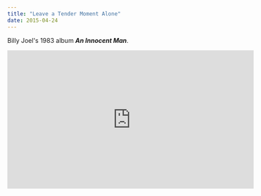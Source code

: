```yaml
---
title: "Leave a Tender Moment Alone"
date: 2015-04-24
---
```


Billy Joel's 1983 album *__An Innocent Man__*.

<div class="video-wrapper">
<iframe width="560" height="315" src="https://www.youtube.com/embed/KuS6-Iksx4w" frameborder="0" allowfullscreen></iframe>
</div>
